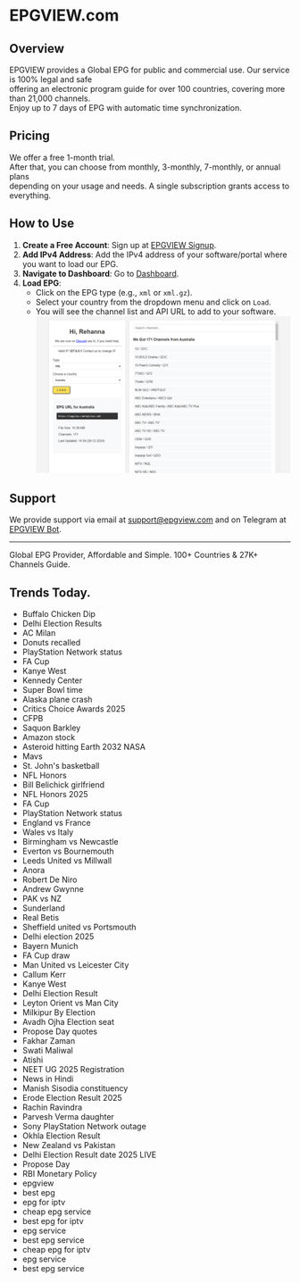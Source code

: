 # EPGVIEW.com



## Overview
EPGVIEW provides a Global EPG for public and commercial use. Our service is 100% legal and safe\
offering an electronic program guide for over 100 countries, covering more than 21,000 channels.\
Enjoy up to 7 days of EPG with automatic time synchronization.

## Pricing
We offer a free 1-month trial. \
After that, you can choose from monthly, 3-monthly, 7-monthly, or annual plans \
depending on your usage and needs. A single subscription grants access to everything.

## How to Use
1. **Create a Free Account**: Sign up at [EPGVIEW Signup](https://epgview.com/signup.php).
2. **Add IPv4 Address**: Add the IPv4 address of your software/portal where you want to load our EPG.
3. **Navigate to Dashboard**: Go to [Dashboard](https://epgview.com/dashboard.php).
4. **Load EPG**:
   - Click on the EPG type (e.g., `xml` or `xml.gz`).
   - Select your country from the dropdown menu and click on `Load`.
   - You will see the channel list and API URL to add to your software.
![EPGVIEW](img/dashboard.png)
## Support
We provide support via email at [support@epgview.com](mailto:support@epgview.com) and on Telegram at [EPGVIEW Bot](https://t.me/epgview_bot).

---

Global EPG Provider, Affordable and Simple. 100+ Countries & 27K+ Channels Guide.

## Trends Today.

- Buffalo Chicken Dip
- Delhi Election Results
- AC Milan
- Donuts recalled
- PlayStation Network status
- FA Cup
- Kanye West
- Kennedy Center
- Super Bowl time
- Alaska plane crash
- Critics Choice Awards 2025
- CFPB
- Saquon Barkley
- Amazon stock
- Asteroid hitting Earth 2032 NASA
- Mavs
- St. John's basketball
- NFL Honors
- Bill Belichick girlfriend
- NFL Honors 2025
- FA Cup
- PlayStation Network status
- England vs France
- Wales vs Italy
- Birmingham vs Newcastle
- Everton vs Bournemouth
- Leeds United vs Millwall
- Anora
- Robert De Niro
- Andrew Gwynne
- PAK vs NZ
- Sunderland
- Real Betis
- Sheffield united vs Portsmouth
- Delhi election 2025
- Bayern Munich
- FA Cup draw
- Man United vs Leicester City
- Callum Kerr
- Kanye West
- Delhi Election Result
- Leyton Orient vs Man City
- Milkipur By Election
- Avadh Ojha Election seat
- Propose Day quotes
- Fakhar Zaman
- Swati Maliwal
- Atishi
- NEET UG 2025 Registration
- News in Hindi
- Manish Sisodia constituency
- Erode Election Result 2025
- Rachin Ravindra
- Parvesh Verma daughter
- Sony PlayStation Network outage
- Okhla Election Result
- New Zealand vs Pakistan
- Delhi Election Result date 2025 LIVE
- Propose Day
- RBI Monetary Policy
- epgview
- best epg
- epg for iptv
- cheap epg service
- best epg for iptv
- epg service
- best epg service
- cheap epg for iptv
- epg service
- best epg service
